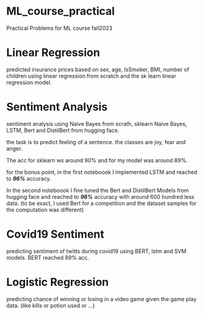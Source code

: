 # ML_course_practical
Practical Problems for ML course fall2023

# Linear Regression
predicted insurance prices based on sex, age, IsSmoker, BMI, number of children
using linear regression from scratch and the sk learn linear regression model.

# Sentiment Analysis
sentiment analysis using Naive Bayes from scrath, sklearn Naive Bayes, LSTM, Bert and DistilBert from hugging face.

the task is to predict feeling of a sentence. the classes are joy, fear and anger.

The acc for sklearn ws around 90% and for my model was around 89%.

for the bonus point, in the first noteboook I implemented LSTM and reached to ***96%*** accuracy.

In the second noteboook I fine tuned the Bert and DistilBert Models from hugging face and reached to ***96%*** accuracy with around 600 hundred less data. (to be exact, I used Bert for a competition and the dataset samples for the computation was different)


# Covid19 Sentiment 
predicting sentiment of twitts during covid19 using BERT, lstm and SVM models.
BERT reached 89% acc.

# Logistic Regression
predicting chance of winning or losing in a video game given the game play data. (like kills or potion used or ...)
